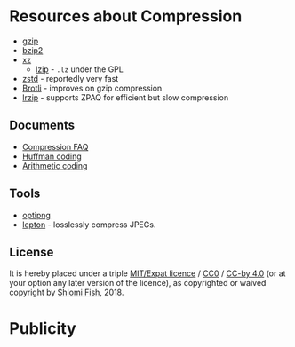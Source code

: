 # Resources about Compression

* [gzip](https://en.wikipedia.org/wiki/Gzip)
* [bzip2](https://en.wikipedia.org/wiki/Bzip2)
* [xz](https://en.wikipedia.org/wiki/Xz)
    * [lzip](https://en.wikipedia.org/wiki/Lzip) - `.lz` under the GPL
* [zstd](https://en.wikipedia.org/wiki/Zstandard) - reportedly very fast
* [Brotli](https://en.wikipedia.org/wiki/Brotli) - improves on gzip compression
* [lrzip](https://github.com/ckolivas/lrzip) - supports ZPAQ for efficient but slow compression

## Documents

* [Compression FAQ](http://www.faqs.org/faqs/compression-faq/)
* [Huffman coding](https://en.wikipedia.org/wiki/Huffman_coding)
* [Arithmetic coding](https://en.wikipedia.org/wiki/Arithmetic_coding)

## Tools

* [optipng](http://optipng.sourceforge.net/)
* [lepton](https://github.com/dropbox/lepton) - losslessly compress JPEGs.

## License

It is hereby placed under a triple
[MIT/Expat licence](http://en.wikipedia.org/wiki/MIT_License) /
[CC0](https://creativecommons.org/choose/zero/) /
[CC-by 4.0](https://creativecommons.org/licenses/by/4.0/) (or at your option
any later version of the licence), as copyrighted or waived copyright
by [Shlomi Fish](http://www.shlomifish.org/), 2018.

# Publicity
